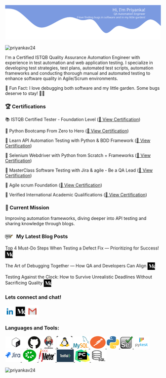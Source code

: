 <img src="https://github.com/priyankav24/priyankav24/blob/main/wave.svg" width="1000"/>
<p align="left"> <img src="https://komarev.com/ghpvc/?username=priyankav24&label=Profile%20views&color=0e75b6&style=flat" alt="priyankav24" /> </p>

I'm a Certified ISTQB Quality Assurance Automation Engineer with experience in test automation and web application testing. I specialize in developing test strategies, test plans, automated test scripts, automation frameworks and conducting thorough manual and automated testing to enhance software quality in Agile/Scrum environments.

<p>🐞 Fun Fact: I love debugging both software and my little garden. Some bugs deserve to stay! 🌱✨</p>


<h3 align="left">🏆 Certifications</h3>
<p align="left">
<p>📚 ISTQB Certified Tester - Foundation Level (<a href="https://github.com/priyankav24/priyankav24/blob/main/images/ISTQB.pdf" target="_blank">🔗 View Certification</a>)</p>
<p>📝 Python Bootcamp From Zero to Hero (<a href="https://www.udemy.com/certificate/UC-b35718c9-bdff-40ef-96e2-249e0a0e0a1c/" target="_blank">🔗 View Certification</a>) </p>
<p>📖 Learn API Automation Testing with Python & BDD Framework (<a href="https://www.udemy.com/certificate/UC-579257dc-34d7-4532-b254-5a6a75fc57ed/" target="_blank">🔗 View Certification</a>) </p>
<p>📗 Selenium Webdriver with Python from Scratch + Frameworks (<a href="https://www.udemy.com/certificate/UC-1c09f10d-b49a-46a4-b1b5-c1fc6263b4f9/" target="_blank">🔗 View Certification</a>) </p>
<p>📘 MasterClass Software Testing with Jira & agile - Be a QA Lead (<a href="https://www.udemy.com/certificate/UC-f1ed4e53-733b-4630-b350-347e56eb52e7/" target="_blank">🔗 View Certification</a>) </p>
<p>📒 Agile scrum Foundation (<a href="https://certificates.simplicdn.net/share/7322757_1724705164.pdf" target="_blank">🔗 View Certification</a>) </p>
<p>📙 Verified International Academic Qualifications (<a href="https://www.credly.com/badges/0ae8e179-71cd-4d24-8eed-b441eea42227/linked_in_profile" target="_blank">🔗 View Certification</a>) </p>

<h3>🚀 Current Mission</h3>
<p>Improving automation frameworks, diving deeper into API testing and sharing knowledge through blogs.</p>

<h3> <img src="https://github.com/priyankav24/priyankav24/blob/main/images/blog.png" alt="Blogs" style="width: 24px; height: 22px; vertical-align: middle; margin-right: 8px;"> My Latest Blog Posts</h3>


<p>Top 4 Must-Do Steps When Testing a Defect Fix — Prioritizing for Success! <a href="https://medium.com/@pverma7515/top-4-must-do-steps-when-testing-a-defect-fix-prioritizing-for-success-07e833f7bd53" target="_blank">
  <img src="https://github.com/priyankav24/priyankav24/blob/main/images/medium%20icon.png" alt="Medium" style="width: 24px; height: 24px; vertical-align: middle; margin-right: 8px;">
</a></p>
<p>The Art of Debugging Together — How QA and Developers Can Align <a href="https://medium.com/@pverma7515/the-art-of-debugging-together-how-qa-and-developers-can-align-201585a36bd9" target="_blank">
  <img src="https://github.com/priyankav24/priyankav24/blob/main/images/medium%20icon.png" alt="Medium" style="width: 24px; height: 24px; vertical-align: middle; margin-right: 8px;">
</a></p>
<p>Testing Against the Clock: How to Survive Unrealistic Deadlines Without Sacrificing Quality <a href="https://medium.com/@pverma7515/testing-against-the-clock-how-to-survive-unrealistic-deadlines-without-sacrificing-quality-0b849d6b971f" target="_blank">
  <img src="https://raw.githubusercontent.com/priyankav24/priyankav24/main/images/medium%20icon.png" alt="Medium" style="width: 24px; height: 24px; vertical-align: middle; margin-right: 8px;">
</a></p>



<h3 align="left">Lets connect and chat!</h3>
<p align="left">

<a href="https://linkedin.com/in/pverma7515" target="blank"><img align="center" src="https://github.com/priyankav24/priyankav24/blob/main/images/linkedin_icon.png" alt="pverma7515" height="30" width="30" /></a>
<a href="https://medium.com/@pverma7515" target="blank"><img align="center" src="https://raw.githubusercontent.com/priyankav24/priyankav24/main/images/medium%20icon.png" alt="@pverma7515" height="30" width="30" /></a>
<a href="pverma7515@gmail.com" target="blank"><img align="center" src="https://github.com/priyankav24/priyankav24/blob/main/images/gmail%20icon.jpeg" alt="@pverma7515" height="40" width="40" /></a>


<h3 align="left">Languages and Tools:</h3>
<p align="left"> 
<a href="https://www.gnu.org/software/bash/" target="_blank" rel="noreferrer"> <img src="https://raw.githubusercontent.com/priyankav24/priyankav24/main/images/bash.png" alt="bash" width="70" height="40"/> </a> <a href="https://github.com/" target="_blank" rel="noreferrer"> <img src="https://raw.githubusercontent.com/priyankav24/priyankav24/main/images/github.png" alt="git" width="40" height="40"/> </a> <a href="https://www.jenkins.io" target="_blank" rel="noreferrer"> <img src="https://raw.githubusercontent.com/priyankav24/priyankav24/main/images/jenkins.png" alt="jenkins" width="45" height="40"/> </a> <a href="https://www.linux.org/" target="_blank" rel="noreferrer"> <img src="https://raw.githubusercontent.com/priyankav24/priyankav24/main/images/linux.png" alt="linux" width="50" height="40"/> </a> <a href="https://www.mysql.com/" target="_blank" rel="noreferrer"> <img src="https://raw.githubusercontent.com/priyankav24/priyankav24/main/images/mysql.png" alt="mysql" width="50" height="40"/> </a> <a href="https://postman.com" target="_blank" rel="noreferrer"> <img src="https://raw.githubusercontent.com/priyankav24/priyankav24/main/images/postman.png" alt="postman" width="50" height="40"/> </a> <a href="https://www.python.org" target="_blank" rel="noreferrer"> <img src="https://raw.githubusercontent.com/priyankav24/priyankav24/main/images/python.jpeg" alt="python" width="40" height="40"/> </a> <a href="https://www.selenium.dev" target="_blank" rel="noreferrer"> <img src="https://raw.githubusercontent.com/priyankav24/priyankav24/main/images/selenium.jpeg" alt="selenium" width="40" height="40"/> </a><a href="https://docs.pytest.org/en/stable/contents.html" target="_blank" rel="noreferrer"> <img src="https://raw.githubusercontent.com/priyankav24/priyankav24/main/images/pytest.png" alt="Pytest" width="50" height="40"/> </a> <a href="https://confluence.atlassian.com/jira061l" target="_blank" rel="noreferrer"> <img src="https://raw.githubusercontent.com/priyankav24/priyankav24/main/images/jira.png" alt="Jira" width="50" height="40"/> </a><a href="https://cucumber.io/docs/cucumber/" target="_blank" rel="noreferrer"> <img src="https://raw.githubusercontent.com/priyankav24/priyankav24/main/images/cucumber.png" alt="Cucumber" width="50" height="40"/> </a><a href="https://jmeter.apache.org/usermanual/index.html" target="_blank" rel="noreferrer"> <img src="https://raw.githubusercontent.com/priyankav24/priyankav24/main/images/jmeter.png" alt="JMeter" width="55" height="40"/> </a><a href="https://support.testrail.com/hc/en-us/categories/7076506577428-User-Guide" target="_blank" rel="noreferrer"> <img src="https://raw.githubusercontent.com/priyankav24/priyankav24/main/images/testrail.png" alt="TestRail" width="55" height="40"/> </a><a href="https://www.jetbrains.com/help/pycharm/getting-started.html" target="_blank" rel="noreferrer"> <img src="https://raw.githubusercontent.com/priyankav24/priyankav24/main/images/pycharm.jpeg" alt="Pycharm" width="48" height="40"/> </a><a href="https://www.w3schools.com/sql/sql_quickref.asp" target="_blank" rel="noreferrer"> <img src="https://raw.githubusercontent.com/priyankav24/priyankav24/main/images/sql.png" alt="SQL" width="50" height="40"/> </a></p>

<p><img align="center" src="https://github-readme-streak-stats.herokuapp.com/?user=priyankav24&" alt="priyankav24" /></p>

